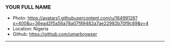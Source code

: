 ### YOUR FULL NAME
- Photo: https://avatars1.githubusercontent.com/u/16499126?s=400&u=36ead2f5a56a78a07f89482a7ae22982b70f9c89&v=4
- Location: Nigeria
- Github: https://github.com/umarbrowser
***
